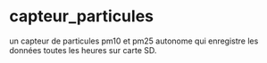 # capteur_particules
un capteur de particules pm10 et pm25 autonome qui enregistre les données toutes les heures sur carte SD. 
